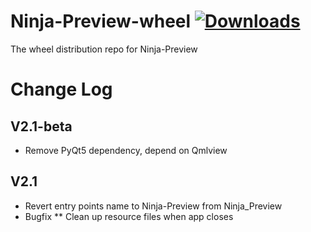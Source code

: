 # Ninja-Preview-wheel [![Downloads](https://pepy.tech/badge/ninja-preview)](https://pepy.tech/project/ninja-preview)
The wheel distribution repo for Ninja-Preview

# Change Log
## V2.1-beta
* Remove PyQt5 dependency, depend on Qmlview

## V2.1
* Revert entry points name to Ninja-Preview from Ninja_Preview
* Bugfix
** Clean up resource files when app closes
